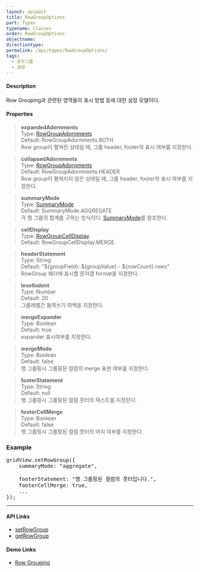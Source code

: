 ```yaml
---
layout: apipost
title: RowGroupOptions
part: Types
typename: Classes
order: RowGroupOptions
objectname: 
directiontype: 
permalink: /api/types/RowGroupOptions/
tags:
  - 로우그룹
  - 설정
---
```



#### Description

 Row Grouping과 관련된 영역들의 표시 방법 등에 대한 설정 모델이다.

#### Properties

> **expandedAdornments**    
> Type: [RowGroupAdornments](/api/types/RowGroupAdornments)     
> Default: RowGroupAdornments.BOTH     
> Row group이 펼쳐진 상태일 때, 그룹 header, footer의 표시 여부를 지정한다.     

> **collapsedAdornments**    
> Type: [RowGroupAdornments](/api/types/RowGroupAdornments)     
> Default: RowGroupAdornments.HEADER       
> Row group이 펼쳐지지 않은 상태일 때, 그룹 header, footer의 표시 여부를 지정한다.     

> **summaryMode**    
> Type: [SummaryMode](/api/types/SummaryMode)    
> Default: SummaryMode.AGGREGATE    
> 각 행 그룹의 합계를 구하는 방식이다. [SummaryMode](/api/types/SummaryMode)를 참조한다.   

> **cellDisplay**    
> Type: [RowGroupCellDisplay](/api/types/RowGroupCellDisplay)    
> Default: RowGroupCellDisplay.MERGE    

> **headerStatement**    
> Type: String  
> Default: "${groupField}: ${groupValue} - ${rowCount} rows"  
> RowGroup 헤더에 표시할 문자열 format을 지정한다.  

> **levelIndent**  
> Type: Number    
> Default: 20  
> 그룹레벨간 들여쓰기 여백을 지정한다.  

> **mergeExpander**  
> Type: Boolean   
> Default: true  
> expander 표시여부를 지정한다.  

> **mergeMode**  
> Type: Boolean  
> Default: false  
> 행 그룹핑시 그룹핑된 컬럼의 merge 표현 여부를 지정한다.  

> **footerStatement**  
> Type: String  
> Default: null  
> 행 그룹핑시 그룹핑된 컬럼 풋터의 텍스트를 지정한다.   

> **footerCellMerge**  
> Type: Boolean  
> Default: false  
> 행 그룹핑시 그룹핑된 컬럼 풋터의 머지 여부를 지정한다.  

### Example  

<pre class="prettyprint">
gridView.setRowGroup({
    summaryMode: "aggregate",

    footerStatement: "행 그룹핑된 컬럼의 풋터입니다.",
    footerCellMerge: true,
    ...
});
</pre>

---

#### API Links

* [setRowGroup](/api/GridBase/setRowGroup/)  
* [getRowGroup](/api/GridBase/getRowGroup/)  

#### Demo Links

* [Row Grouping](http://demo.realgrid.net/Demo/RowGrouping)